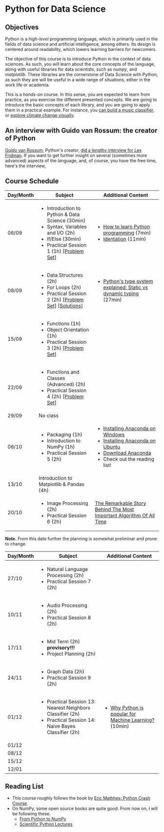 # Python for Data Science

## Objectives

Python is a _high-level_ programming language, which is primarily used in the fields of data science and artificial intelligence, among others. Its design is centered around readability, which lowers learning barriers for newcomers.

The objective of this course is to introduce Python in the context of data sciences. As such, you will learn about the core concepts of the language, along with useful libraries for data scientists, such as _numpy_, and _matplotlib_. These libraries are the cornerstone of Data Science with Python, as such they are will be useful in a wide range of situations, either in the work life or academia.

This is a _hands-on_ course. In this sense, you are expected to learn from practice, as you exercise the different presented concepts. We are going to introduce the basic concepts of each library, and you are going to apply them in a practical example. For instance, you [can build a music classifier](https://www.kaggle.com/datasets/andradaolteanu/gtzan-dataset-music-genre-classification), or [explore climate change visually](https://www.kaggle.com/code/stephanieorganista/climate-change).

## An interview with Guido van Rossum: the creator of Python

[Guido van Rossum](https://en.wikipedia.org/wiki/Guido_van_Rossum), Python's creator, [did a lengthy interview for Lex Fridman](https://www.youtube.com/embed/-DVyjdw4t9I). If you want to get further insight on several (sometimes more advanced) aspects of the language, and, of course, you have the free time, here's the interview,

## Course Schedule

| Day/Month | Subject |Additional Content   |
|-----------|---------|---------------------|
| 06/09     | <ul><li>Introduction to Python \& Data Science (30min)</li><li>Syntax, Variables and I/O (2h)</li><li>If/Else (30min)</li><li>Practical Session 1 (1h) [[Problem Set]](https://github.com/eddardd/python4ds/blob/main/problem_sets/practical_session_1.md) </li></ul>  | <ul><li>[How to learn Python programming](https://www.youtube.com/watch?v=F2Mx-u7auUs) (7min)</li><li>[Identation](https://www.youtube.com/watch?v=GQf25_9NOts) (11min)</li></ul> |
| 08/09     | <ul><li>Data Structures (2h)</li><li>For Loops (2h)</li><li>Practical Session 2 (2h) [[Problem Set]](https://github.com/eddardd/python4ds/blob/main/problem_sets/practical_session_2.md) [[Solutions]](https://github.com/eddardd/python4ds/tree/main/solutions/session_2)</li></ul>|<ul><li>[Python's type system explained: Static vs dynamic typing](https://www.youtube.com/watch?v=kSXZHRsWXfU) (27min)</li></ul>|
| 15/09     | <ul><li>Functions (1h)</li><li>Object Orientation (1h)</li><li>Practical Session 3 (2h) [[Problem Set]](https://github.com/eddardd/python4ds/blob/main/problem_sets/practical_session_3.md) </li></ul>|
| 22/09     |<ul><li>Functions and Classes (Advanced) (2h)</li><li>Practical Session 4 (2h) [[Problem Set]](https://github.com/eddardd/python4ds/blob/main/problem_sets/practical_session_4.md)</li></ul>||
| 29/09     |No class|
| 06/10     |<ul><li>Packaging (1h)</li><li>Introduction to NumPy (1h)</li><li>Practical Session 5 (2h)</li></ul>|<ul><li>[Installing Anaconda on Windows](https://docs.anaconda.com/free/anaconda/install/windows/)</li><li>[Installing Anaconda on Ubuntu](https://docs.anaconda.com/free/anaconda/install/linux/)</li><li>[Download Anaconda](https://www.anaconda.com/download)</li><li>Check out the reading list!</li></ul>|
| 13/10     |Introduction to Matplotlib & Pandas (4h)|
| 20/10     |<ul><li>Image Processing (2h)</li><li>Practical Session 6 (2h)</li></ul>|[The Remarkable Story Behind The Most Important Algorithm Of All Time](https://www.youtube.com/watch?v=nmgFG7PUHfo)|

__Note.__ From this date further the planning is somewhat preliminar and prone to change.

| Day/Month | Subject |Additional Content   |
|-----------|---------|---------------------|
| 27/10     |<ul><li> Natural Language Processing (2h) </li><li>Practical Session 7 (2h)</li></ul>|
| 10/11     |<ul><li> Audio Processing (2h)</li><li>Practical Session 8 (2h)</li></ul>|
| 17/11     | <ul> <li> Mid Term (2h) __provisory!!!__ </li> <li> Project Planning (2h) </li>  </ul> |
| 24/11     | <ul> <li> Graph Data (2h) </li> <li> Practical Session 9 (2h) </li>  </ul> |
| 01/12     | <ul> <li> Practical Session 13: Nearest Neighbors Classifier (2h) </li> <li> Practical Session 14: Naive Bayes Classifier (2h) </li>  </ul> |<ul><li>[Why Python is popular for Machine Learning?](https://www.youtube.com/watch?v=kSXZHRsWXfU) (10min)</li></ul>|
| 01/12     ||
| 08/12     ||
| 15/12     ||
| 12/01     ||

## Reading List

- This course roughly follows the book by [Eric Mathhes: Python Crash Course](https://ehmatthes.github.io/pcc/).
- On NumPy, some open source books are quite good. From now on, I will be following these.
    - [From Python to NumPy](https://www.labri.fr/perso/nrougier/from-python-to-numpy/)
    - [Scientific Python Lectures](https://lectures.scientific-python.org/)